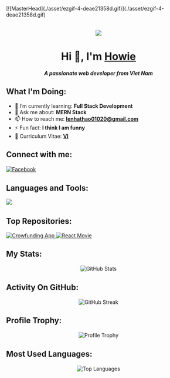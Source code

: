 <p align="left">
[![MasterHead](./asset/ezgif-4-deae21358d.gif)](./asset/ezgif-4-deae21358d.gif)
</p>
<p align="center">
<br/>
    <img
        align="center"
        src="https://readme-typing-svg.demolab.com?font=Fira+Code&pause=1000&color=42F3F7FF&width=435&lines=1+%2B+years+of+coding+experience;Code+is+my+life&center=true&width=700&height=45&vCenter=true&pause=1000&size=25"
    />
</p>

<h1 align="center">Hi 👋, I'm <a href="https://github.com/HowToRiseUp">Howie</a></h1>
<h5 align="center">A passionate web developer from Viet Nam</h5>

## What I'm Doing:

- 🌱 I’m currently learning: **Full Stack Development**
- 💬 Ask me about: **MERN Stack**
- 📫 How to reach me: **lenhathao01020@gmail.com**
- ⚡ Fun fact: **I think I am funny**
- 📄 Curriculum Vitae: **<a href="https://drive.google.com/file/d/1Z_OT_aY9h1cIIxvqSz57_KPIHiF34XeG/view" target="blank">VI</a>**

## Connect with me:

<p align="left">
    <a href="https://www.facebook.com/shiba.hao.3/" target="blank">
        <img align="center" src="https://raw.githubusercontent.com/rahuldkjain/github-profile-readme-generator/master/src/images/icons/Social/facebook.svg" alt="Facebook" height="30" width="40"/>
    </a>
    
</p>

## Languages and Tools:

<p align="left">
    <img src="https://skillicons.dev/icons?i=nodejs,mongodb,express,react,ts,js,tailwind,bootstrap,python,vite,postman,docker,figma,git,github,html,css" />
</p>

## Top Repositories:

<p align="left">
    <a href="https://github.com/HowToRiseUp/Crowfunding-App">
        <img width="278" src="https://denvercoder1-github-readme-stats.vercel.app/api/pin/?username=HowToRiseUp&repo=Crowfunding-App&theme=react&bg_color=1F222E&title_color=42F3F7FF&hide_border=true&icon_color=F8D866&show_icons=false" alt="Crowfunding App" />
    </a>
    <a href="https://github.com/HowToRiseUp/React-Movie">
        <img width="278" src="https://denvercoder1-github-readme-stats.vercel.app/api/pin/?username=HowToRiseUp&repo=React-Movie&theme=react&bg_color=1F222E&title_color=42F3F7FF&hide_border=true&icon_color=F8D866&show_icons=false" alt="React Movie" />
    </a>
</p>

## My Stats:

<p align="center">
    <img align="center" src="https://github-readme-stats.vercel.app/api?username=HowToRiseUp&show_icons=true&locale=en&theme=tokyonight&hide_border=true" alt="GitHub Stats" />
</p>

## Activity On GitHub:

<p align="center">
    <img align="center" src="https://github-readme-streak-stats.herokuapp.com/?user=HowToRiseUp&theme=tokyonight&hide_border=true" alt="GitHub Streak" />
</p>

## Profile Trophy:

<p align="center">
    <img align="center" src="https://github-profile-trophy.vercel.app/?username=HowToRiseUp&theme=tokyonight&no-frame=true&row=1&column=2&rank=-?" alt="Profile Trophy" />
</p>

## Most Used Languages:

<p align="center">
    <img align="center" src="https://github-readme-stats.vercel.app/api/top-langs?username=HowToRiseUp&show_icons=true&locale=en&layout=compact&theme=tokyonight&hide_border=true" alt="Top Languages" />
</p>
